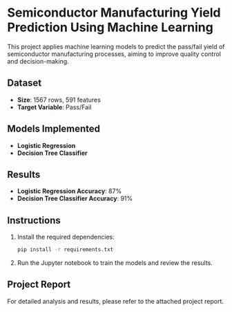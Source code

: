 # Semiconductor Manufacturing Yield Prediction Using Machine Learning

This project applies machine learning models to predict the pass/fail yield of semiconductor manufacturing processes, aiming to improve quality control and decision-making.

## Dataset
- **Size**: 1567 rows, 591 features
- **Target Variable**: Pass/Fail

## Models Implemented
- **Logistic Regression**
- **Decision Tree Classifier**

## Results
- **Logistic Regression Accuracy**: 87%
- **Decision Tree Classifier Accuracy**: 91%

## Instructions
1. Install the required dependencies:
   ```bash
   pip install -r requirements.txt
2. Run the Jupyter notebook to train the models and review the results.

## Project Report

For detailed analysis and results, please refer to the attached project report.
